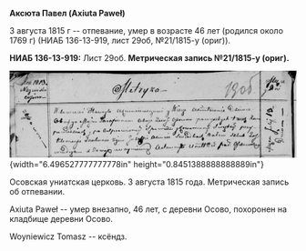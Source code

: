 **Аксюта Павел (Axiuta Paweł)**

3 августа 1815 г -- отпевание, умер в возрасте 46 лет (родился около
1769 г) (НИАБ 136-13-919, лист 29об, №21/1815-у (ориг)).

**НИАБ 136-13-919:** Лист 29об. **Метрическая запись №21/1815-у
(ориг).**

![](./media/1bf6c7e521826c623e52f9fe1a0463210b7934d1.png){width="6.496527777777778in"
height="0.8451388888888889in"}

Осовская униатская церковь. 3 августа 1815 года. Метрическая запись об
отпевании.

Axiuta Paweł -- умер внезапно, 46 лет, с деревни Осово, похоронен на
кладбище деревни Осово.

Woyniewicz Tomasz -- ксёндз.
